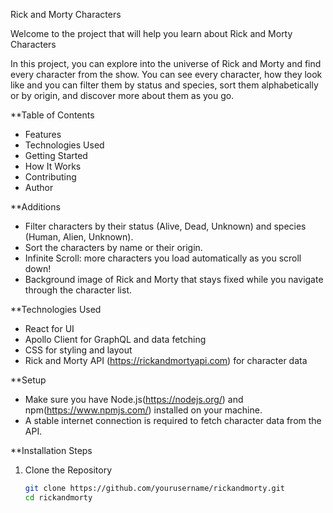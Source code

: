 Rick and Morty Characters

Welcome to the project that will help you learn about Rick and Morty Characters 

In this project, you can explore into the universe of Rick and Morty and find every character from the show. You can see every character, how they look like and you can filter them by status and species, sort them alphabetically or by origin, and discover more about them as you go.

**Table of Contents

- Features
- Technologies Used
- Getting Started
- How It Works
- Contributing
- Author

**Additions

- Filter characters by their status (Alive, Dead, Unknown) and species (Human, Alien, Unknown).
- Sort the characters by name or their origin.
- Infinite Scroll: more characters you load automatically as you scroll down!
- Background image of Rick and Morty that stays fixed while you navigate through the character list.

**Technologies Used

- React for UI
- Apollo Client for GraphQL and data fetching
- CSS for styling and layout
- Rick and Morty API (https://rickandmortyapi.com) for character data

**Setup

- Make sure you have Node.js(https://nodejs.org/) and npm(https://www.npmjs.com/) installed on your machine.
- A stable internet connection is required to fetch character data from the API.

**Installation Steps

1. Clone the Repository
   ```bash
   git clone https://github.com/yourusername/rickandmorty.git
   cd rickandmorty